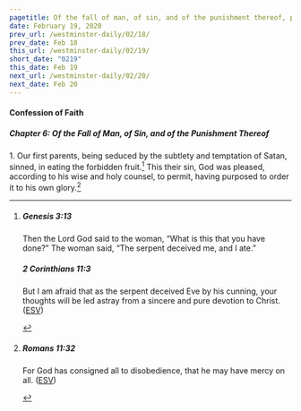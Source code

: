 ```yaml
---
pagetitle: Of the fall of man, of sin, and of the punishment thereof, part 1
date: February 19, 2020
prev_url: /westminster-daily/02/18/
prev_date: Feb 18
this_url: /westminster-daily/02/19/
short_date: "0219"
this_date: Feb 19
next_url: /westminster-daily/02/20/
next_date: Feb 20
---
```


#### Confession of Faith

##### Chapter 6: Of the Fall of Man, of Sin, and of the Punishment Thereof

<span class="q">1.</span> Our first parents, being seduced by the subtlety and temptation of Satan, sinned, in eating the forbidden fruit.[^fnref:wcf1] This their sin, God was pleased, according to his wise and holy counsel, to permit, having purposed to order it to his own glory.[^fnref:wcf2]

[^fnref:wcf1]: <div class="esv"><h5>Genesis 3:13</h5> <div class="esv-text"><p id="p01003013.01-1">Then the <span class="small-caps">Lord</span> God said to the woman, &#8220;What is this that you have done?&#8221; The woman said, &#8220;The serpent deceived me, and I ate.&#8221;</p> </div><h5>2 Corinthians 11:3</h5> <div class="esv-text"><p id="p47011003.01-2">But I am afraid that as the serpent deceived Eve by his cunning, your thoughts will be led astray from a sincere and pure devotion to Christ.  (<a href="http://www.esv.org" class="copyright">ESV</a>)</p> </div> </div>

[^fnref:wcf2]: <div class="esv"><h5>Romans 11:32</h5> <div class="esv-text"><p id="p45011032.01-1">For God has consigned all to disobedience, that he may have mercy on all.  (<a href="http://www.esv.org" class="copyright">ESV</a>)</p> </div> </div>

